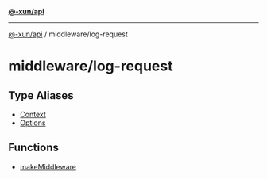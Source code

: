 [**@-xun/api**](../../README.md)

***

[@-xun/api](../../README.md) / middleware/log-request

# middleware/log-request

## Type Aliases

- [Context](type-aliases/Context.md)
- [Options](type-aliases/Options.md)

## Functions

- [makeMiddleware](functions/makeMiddleware.md)

